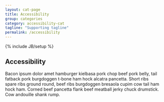 ```yaml
---
layout: cat-page
title: Accessibility
group: categories
category: accessibility-cat
tagline: "Supporting tagline"
permalink: /accessibility
---
```

{% include JB/setup %}

## Accessibility

Bacon ipsum dolor amet hamburger kielbasa pork chop beef pork belly, tail fatback pork burgdoggen t-bone ham hock alcatra pancetta. Short ribs spare ribs ground round, beef ribs burgdoggen bresaola cupim cow tail ham hock ham. Corned beef pancetta flank beef meatball jerky chuck drumstick. Cow andouille shank rump.
